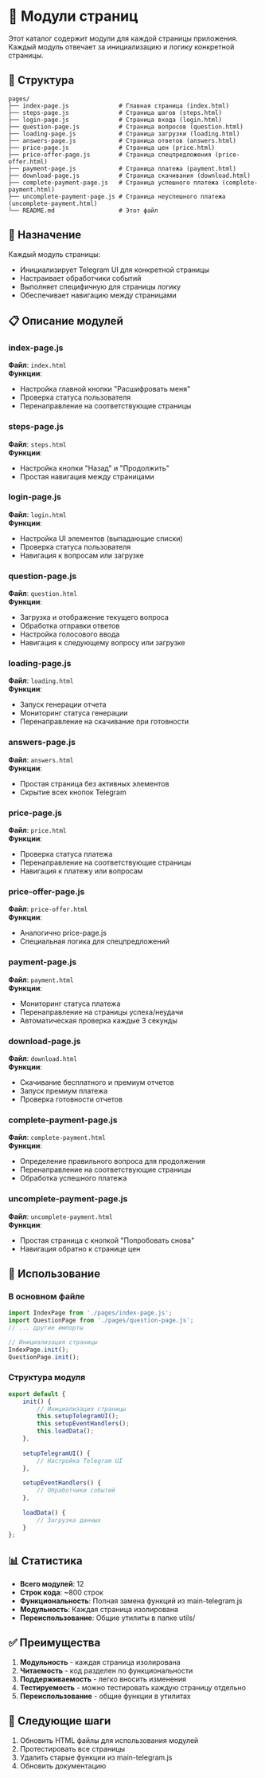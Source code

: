 # 📄 Модули страниц

Этот каталог содержит модули для каждой страницы приложения. Каждый модуль отвечает за инициализацию и логику конкретной страницы.

## 📁 Структура

```
pages/
├── index-page.js              # Главная страница (index.html)
├── steps-page.js              # Страница шагов (steps.html)
├── login-page.js              # Страница входа (login.html)
├── question-page.js           # Страница вопросов (question.html)
├── loading-page.js            # Страница загрузки (loading.html)
├── answers-page.js            # Страница ответов (answers.html)
├── price-page.js              # Страница цен (price.html)
├── price-offer-page.js        # Страница спецпредложения (price-offer.html)
├── payment-page.js            # Страница платежа (payment.html)
├── download-page.js           # Страница скачивания (download.html)
├── complete-payment-page.js   # Страница успешного платежа (complete-payment.html)
├── uncomplete-payment-page.js # Страница неуспешного платежа (uncomplete-payment.html)
└── README.md                  # Этот файл
```

## 🎯 Назначение

Каждый модуль страницы:
- Инициализирует Telegram UI для конкретной страницы
- Настраивает обработчики событий
- Выполняет специфичную для страницы логику
- Обеспечивает навигацию между страницами

## 📋 Описание модулей

### index-page.js
**Файл**: `index.html`  
**Функции**:
- Настройка главной кнопки "Расшифровать меня"
- Проверка статуса пользователя
- Перенаправление на соответствующие страницы

### steps-page.js
**Файл**: `steps.html`  
**Функции**:
- Настройка кнопки "Назад" и "Продолжить"
- Простая навигация между страницами

### login-page.js
**Файл**: `login.html`  
**Функции**:
- Настройка UI элементов (выпадающие списки)
- Проверка статуса пользователя
- Навигация к вопросам или загрузке

### question-page.js
**Файл**: `question.html`  
**Функции**:
- Загрузка и отображение текущего вопроса
- Обработка отправки ответов
- Настройка голосового ввода
- Навигация к следующему вопросу или загрузке

### loading-page.js
**Файл**: `loading.html`  
**Функции**:
- Запуск генерации отчета
- Мониторинг статуса генерации
- Перенаправление на скачивание при готовности

### answers-page.js
**Файл**: `answers.html`  
**Функции**:
- Простая страница без активных элементов
- Скрытие всех кнопок Telegram

### price-page.js
**Файл**: `price.html`  
**Функции**:
- Проверка статуса платежа
- Перенаправление на соответствующие страницы
- Навигация к платежу или вопросам

### price-offer-page.js
**Файл**: `price-offer.html`  
**Функции**:
- Аналогично price-page.js
- Специальная логика для спецпредложений

### payment-page.js
**Файл**: `payment.html`  
**Функции**:
- Мониторинг статуса платежа
- Перенаправление на страницы успеха/неудачи
- Автоматическая проверка каждые 3 секунды

### download-page.js
**Файл**: `download.html`  
**Функции**:
- Скачивание бесплатного и премиум отчетов
- Запуск премиум платежа
- Проверка готовности отчетов

### complete-payment-page.js
**Файл**: `complete-payment.html`  
**Функции**:
- Определение правильного вопроса для продолжения
- Перенаправление на соответствующие страницы
- Обработка успешного платежа

### uncomplete-payment-page.js
**Файл**: `uncomplete-payment.html`  
**Функции**:
- Простая страница с кнопкой "Попробовать снова"
- Навигация обратно к странице цен

## 🔧 Использование

### В основном файле
```javascript
import IndexPage from './pages/index-page.js';
import QuestionPage from './pages/question-page.js';
// ... другие импорты

// Инициализация страницы
IndexPage.init();
QuestionPage.init();
```

### Структура модуля
```javascript
export default {
    init() {
        // Инициализация страницы
        this.setupTelegramUI();
        this.setupEventHandlers();
        this.loadData();
    },
    
    setupTelegramUI() {
        // Настройка Telegram UI
    },
    
    setupEventHandlers() {
        // Обработчики событий
    },
    
    loadData() {
        // Загрузка данных
    }
};
```

## 📊 Статистика

- **Всего модулей**: 12
- **Строк кода**: ~800 строк
- **Функциональность**: Полная замена функций из main-telegram.js
- **Модульность**: Каждая страница изолирована
- **Переиспользование**: Общие утилиты в папке utils/

## ✅ Преимущества

1. **Модульность** - каждая страница изолирована
2. **Читаемость** - код разделен по функциональности
3. **Поддерживаемость** - легко вносить изменения
4. **Тестируемость** - можно тестировать каждую страницу отдельно
5. **Переиспользование** - общие функции в утилитах

## 🚀 Следующие шаги

1. Обновить HTML файлы для использования модулей
2. Протестировать все страницы
3. Удалить старые функции из main-telegram.js
4. Обновить документацию 